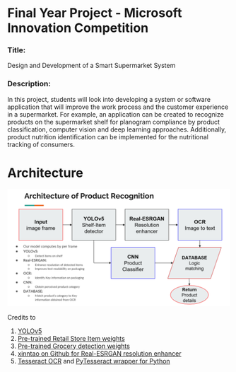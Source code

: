 # Final Year Project - Microsoft Innovation Competition
### Title: 
Design and Development of a Smart Supermarket System
### Description:
In this project, students will look into developing a system or software application that will improve the work process and the customer experience in a supermarket. For example, an application can be created to recognize products on the supermarket shelf for planogram compliance by product classification, computer vision and deep learning approaches. Additionally, product nutrition identification can be implemented for the nutritional tracking of consumers.

# Architecture
<img src="./Architecture.png">

Credits to 
1. [YOLOv5](https://github.com/ultralytics/yolov5)
2. [Pre-trained Retail Store Item weights](https://github.com/shayanalibhatti/Retail-Store-Item-Detection-using-YOLOv5)
3. [Pre-trained Grocery detection weights](https://github.com/shreyasvedpathak/grocery-detection)
4. [xinntao on Github for Real-ESRGAN resolution enhancer](https://github.com/xinntao/Real-ESRGAN)
5. [Tesseract OCR](https://github.com/tesseract-ocr/tesseract) and [PyTesseract wrapper for Python](https://github.com/madmaze/pytesseract)
